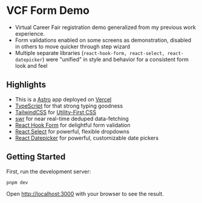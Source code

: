 # VCF Form Demo

- Virtual Career Fair registration demo generalized from my previous work experience.
- Form validations enabled on some screens as demonstration, disabled in others to move quicker through step wizard
- Multiple separate libraries (`react-hook-form, react-select, react-datepicker`) were "unified" in style and behavior for a consistent form look and feel

## Highlights

- This is a [Astro](https://astro.build/) app deployed on [Vercel](https://vercel.com)
- [TypeScript](https://www.typescriptlang.org/) for that strong typing goodness
- [TailwindCSS](https://tailwindcss.com/) for [Utility-First CSS](https://frontstuff.io/in-defense-of-utility-first-css)
- [swr](https://swr.vercel.app/) for near real-time deduped data-fetching
- [React Hook Form](https://react-hook-form.com/) for delightful form validation
- [React Select](https://react-select.com/home) for powerful, flexible dropdowns
- [React Datepicker](https://reactdatepicker.com/) for powerful, customizable date pickers

## Getting Started

First, run the development server:

```bash
pnpm dev
```

Open [http://localhost:3000](http://localhost:3000) with your browser to see the result.
